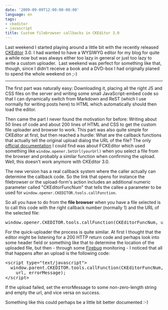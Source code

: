 ```yaml
---
date: '2009-09-09T12:00:00-00:00'
language: en
tags:
- ckeditor
- javascript
title: Custom filebrowser callbacks in CKEditor 3.0
---
```



Last weekend I started playing around a little bit with the recently released <a href="http://ckeditor.com">CKEditor</a> 3.0. I had wanted to have a WYSIWYG editor for my blog for quite a while now but was always either too lazy in general or just too lazy to write a custom uploader.&nbsp; Last weekend was perfect for something like that, though, since I didn&#39;t receive a book and a DVD-box I had originally planed to spend the whole weekend on ;-)

--------------

The first part was naturally easy: Downloading it, placing all the right JS and CSS files on the server and writing some small JavaScript-embed code so that I can dynamically switch from Markdown and ReST (which I use normally for writing posts here) to HTML which automatically should then load the editor.

Then came the part I never found the motivation for before: Writing about 50 lines of code and about 200 lines of HTML and CSS to get the custom file uploader and browser to work. This part was also quite simple for CKEditor at first, but then reached a hurdle: What are the callback functions that actually tell the original upload dialog the URL of the file? The only <a href="http://docs.fckeditor.net/FCKeditor_2.x/Developers_Guide/Customization/Custom_File_Browser">official documentation</a> I could find was about FCKEditor which used something like <code>window.opener.SetUrl(yourUrl)</code> when you select a file from the browser and probably a similar function when confirming the upload. Well, this doesn&#39;t work anymore with CKEditor 3.0.

The new version has a real callback system where the caller actually can determine the callback code. So the link that opens for instance the filebrowser or the upload-form&#39;s action includes an additional numeric parameter called &quot;CKEditorFuncNum&quot; that tells the callee a parameter to be used for <code>window.opener.CKEDITOR.tools.callFunction</code>.

So all you have to do from the <strong>file browser</strong> when you have a file selected is to call this code with the right callback number (normally 1) and the URL of the selected file:

<pre class="code">window.opener.CKEDITOR.tools.callFunction(CKEditorFuncNum, url);</pre>

For the quick-uploader the process is quite similar. At first I thought that the editor might be listening for a 200 HTTP return code and perhaps look into some header field or something like that to determine the location of the uploaded file, but then - through some <a href="http://getfirebug.com/">Firebug</a> monitoring - I noticed that all that happens after an upload is the following code:

<pre class="code">&lt;script type=&quot;text/javascript&quot;&gt;
  window.parent.CKEDITOR.tools.callFunction(CKEditorFuncNum, 
    url, errorMessage);
&lt;/script&gt;
</pre>

If the upload failed, set the errorMessage to some non-zero-length string and empty the url, and vice versa on success.

Something like this could perhaps be a little bit better documented :-)</p>
